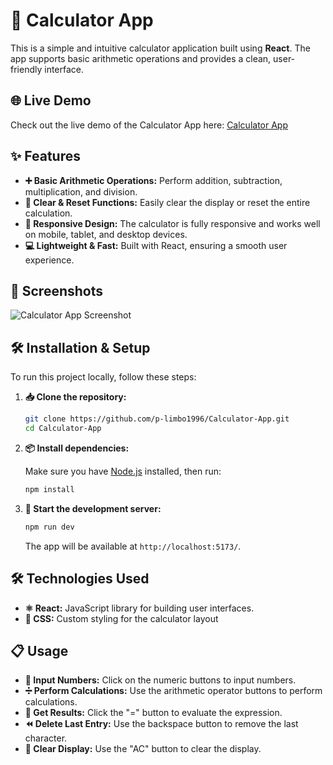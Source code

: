 # 🧮 Calculator App

This is a simple and intuitive calculator application built using **React**. The app supports basic arithmetic operations and provides a clean, user-friendly interface.

## 🌐 Live Demo

Check out the live demo of the Calculator App here: [Calculator App](https://p-limbo1996.github.io/Calculator-App/)

## ✨ Features

- **➕ Basic Arithmetic Operations:** Perform addition, subtraction, multiplication, and division.
- **🔄 Clear & Reset Functions:** Easily clear the display or reset the entire calculation.
- **📱 Responsive Design:** The calculator is fully responsive and works well on mobile, tablet, and desktop devices.
- **💻 Lightweight & Fast:** Built with React, ensuring a smooth user experience.

## 📸 Screenshots

![Calculator App Screenshot](src/assets/img/p-limbo1996.github.io_Calculator-App_.png)

## 🛠️ Installation & Setup

To run this project locally, follow these steps:

1. **📥 Clone the repository:**

    ```bash
    git clone https://github.com/p-limbo1996/Calculator-App.git
    cd Calculator-App
    ```

2. **📦 Install dependencies:**

    Make sure you have [Node.js](https://nodejs.org/) installed, then run:

    ```bash
    npm install
    ```

3. **🚀 Start the development server:**

    ```bash
    npm run dev
    ```

    The app will be available at `http://localhost:5173/`.

## 🛠️ Technologies Used

- **⚛️ React:** JavaScript library for building user interfaces.
- **🎨 CSS:** Custom styling for the calculator layout


## 📋 Usage

- **🔢 Input Numbers:** Click on the numeric buttons to input numbers.
- **➗ Perform Calculations:** Use the arithmetic operator buttons to perform calculations.
- **🟰 Get Results:** Click the "=" button to evaluate the expression.
- **⏪ Delete Last Entry:** Use the backspace button to remove the last character.
- **🧹 Clear Display:** Use the "AC" button to clear the display.
